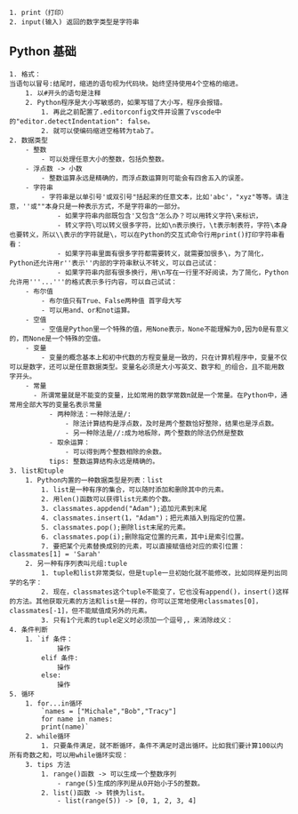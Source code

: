 
    1. print（打印）
    2. input(输入) 返回的数字类型是字符串

## Python 基础 ##

    1. 格式：
    当语句以冒号:结尾时，缩进的语句视为代码块。始终坚持使用4个空格的缩进。
        1. 以#开头的语句是注释
        2. Python程序是大小写敏感的，如果写错了大小写，程序会报错。
            1. 再此之前配置了.editorconfig文件并设置了vscode中的"editor.detectIndentation": false。
            2. 就可以使编码缩进空格转为tab了。
    2. 数据类型
        - 整数 
            - 可以处理任意大小的整数，包括负整数。
        - 浮点数 -> 小数
            - 整数运算永远是精确的，而浮点数运算则可能会有四舍五入的误差。
        - 字符串
            - 字符串是以单引号'或双引号"括起来的任意文本，比如'abc'，"xyz"等等。请注意，''或""本身只是一种表示方式，不是字符串的一部分。
                - 如果字符串内部既包含'又包含"怎么办？可以用转义字符\来标识，
                - 转义字符\可以转义很多字符，比如\n表示换行，\t表示制表符，字符\本身也要转义，所以\\表示的字符就是\，可以在Python的交互式命令行用print()打印字符串看看：
                - 如果字符串里面有很多字符都需要转义，就需要加很多\，为了简化，Python还允许用r''表示''内部的字符串默认不转义，可以自己试试：
                - 如果字符串内部有很多换行，用\n写在一行里不好阅读，为了简化，Python允许用'''...'''的格式表示多行内容，可以自己试试：
        - 布尔值
            - 布尔值只有True、False两种值 首字母大写
            - 可以用and、or和not运算。
        - 空值
            - 空值是Python里一个特殊的值，用None表示，None不能理解为0,因为0是有意义的，而None是一个特殊的空值。
        - 变量
            - 变量的概念基本上和初中代数的方程变量是一致的，只在计算机程序中，变量不仅可以是数字，还可以是任意数据类型。变量名必须是大小写英文、数字和_的组合，且不能用数字开头。
        - 常量
          - 所谓常量就是不能变的变量，比如常用的数学常数π就是一个常量。在Python中，通常用全部大写的变量名表示常量
              - 两种除法：一种除法是/:
                  - 除法计算结构是浮点数，及时是两个整数恰好整除，结果也是浮点数。
                  - 另一种除法是//:成为地板除，两个整数的除法仍然是整数
              - 取余运算：
                  - 可以得到两个整数相除的余数。
              tips: 整数运算结构永远是精确的。
    3. list和tuple
        1. Python内置的一种数据类型是列表：list
            1. list是一种有序的集合，可以随时添加和删除其中的元素。
            2. 用len()函数可以获得list元素的个数。
            3. classmates.appdend("Adam");追加元素到末尾
            4. classmates.insert(1，"Adam")；把元素插入到指定的位置。
            5. classmates.pop();删除list末尾的元素。
            6. classmates.pop(i);删除指定位置的元素，其中i是索引位置。
            7. 要把某个元素替换成别的元素，可以直接赋值给对应的索引位置：classmates[1] = 'Sarah'
        2. 另一种有序列表叫元组:tuple
            1. tuple和list非常类似，但是tuple一旦初始化就不能修改，比如同样是列出同学的名字：
            2. 现在，classmates这个tuple不能变了，它也没有append()，insert()这样的方法。其他获取元素的方法和list是一样的，你可以正常地使用classmates[0]，classmates[-1]，但不能赋值成另外的元素。
            3. 只有1个元素的tuple定义时必须加一个逗号,，来消除歧义：
    4. 条件判断
        1. `if 条件：
                操作
            elif 条件:
                操作
            else:
                操作
    5. 循环
        1. for...in循环
            `names = ["Michale","Bob","Tracy"]
            for name in names:
            print(name)`
        2. while循环
            1. 只要条件满足，就不断循环，条件不满足时退出循环。比如我们要计算100以内所有奇数之和，可以用while循环实现：
        3. tips 方法
            1. range()函数 -> 可以生成一个整数序列
                - range(5)生成的序列是从0开始小于5的整数。
            2. list()函数 -> 转换为list。
                - list(range(5)) -> [0, 1, 2, 3, 4]